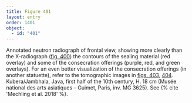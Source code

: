 ```yaml
---
title: Figure 401
layout: entry
order: 1401
object:
  - id: "401"
---
```


Annotated neutron radiograph of frontal view, showing more clearly than the X-radiograph ([fig. 400](/visual-atlas/400/)) the contours of the sealing material (red overlay) and some of the consecration offerings (purple, red, and green overlays). For an even better visualization of the consecration offerings (in another statuette), refer to the tomographic images in [figs. 403](/visual-atlas/403/), [404](/visual-atlas/404/). Kubera/Jambhala, Java, first half of the 10th century, H. 18 cm (Musée national des arts asiatiques – Guimet, Paris, inv. MG 3625). See {% cite 'Mechling et al. 2018' %}.
